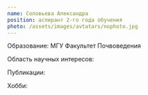 ```yaml
---
name: Соловьева Александра
position: аспирант 2-го года обучения
photo: /assets/images/avtatars/nophoto.jpg
---
```


Образование: МГУ Факультет Почвоведения

Область научных интересов: 

Публикации:

Хобби: 